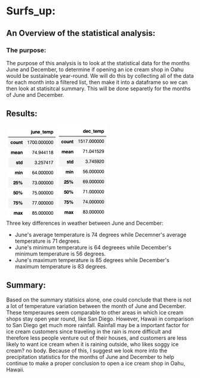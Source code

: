 # Surfs_up:
## An Overview of the statistical analysis:
### The purpose:
The purpose of this analysis is to look at the statistical data for the months June and December, to determine if opening an ice cream shop in Oahu would be sustainable year-round. We will do this by collecting all of the data for each month into a filtered list, then make it into a dataframe so we can then look at statisitcal summary. This will be done separetly for the months of June and December.

## Results:
![Image](images/june_stat_summary.png)
![Image](images/dec_stat_summary.png)<br />
Three key differences in weather between June and December:
- June's average temperature is 74 degrees while Decemner's average temperature is 71 degrees.
- June's minimum temperature is 64 degreees while December's minimum temperature is 56 degrees.
- June's maximum temperature is 85 degrees while December's maximum temperature is 83 degrees.

## Summary:

Based on the summary statisics alone, one could conclude that there is not a lot of temperature variation between the month of June and December. These temperaures seem comparable to other areas in which ice cream shops stay open year round, like San Diego. However, Hawaii in comparison to San Diego get much more rainfall. Rainfall may be a important factor for ice cream customers since traveling in the rain is more difficult and therefore less people venture out of their houses, and customers are less likely to want ice cream when it is raining outside, who likes soggy ice cream? no body. Because of this, I suggest we look more into the precipitation statistics for the months of June and December to help continue to make a proper conclusion to open a ice cream shop in Oahu, Hawaii.
